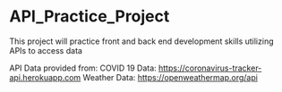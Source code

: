 # API_Practice_Project
This project will practice front and back end development skills utilizing APIs to access data

API Data provided from: 
COVID 19 Data: https://coronavirus-tracker-api.herokuapp.com
Weather Data: https://openweathermap.org/api
